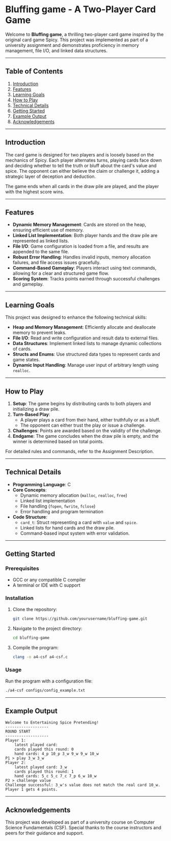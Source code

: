 # Bluffing game - A Two-Player Card Game

Welcome to **Bluffing game**, a thrilling two-player card game inspired by the original card game Spicy. This project was implemented as part of a university assignment and demonstrates proficiency in memory management, file I/O, and linked data structures.

---

## Table of Contents

1. [Introduction](#introduction)
2. [Features](#features)
3. [Learning Goals](#learning-goals)
4. [How to Play](#how-to-play)
5. [Technical Details](#technical-details)
6. [Getting Started](#getting-started)
7. [Example Output](#example-output)
8. [Acknowledgements](#acknowledgements)

---

## Introduction

The card game is designed for two players and is loosely based on the mechanics of Spicy. Each player alternates turns, playing cards face down and deciding whether to tell the truth or bluff about the card's value and spice. The opponent can either believe the claim or challenge it, adding a strategic layer of deception and deduction.

The game ends when all cards in the draw pile are played, and the player with the highest score wins.

---

## Features

- **Dynamic Memory Management**: Cards are stored on the heap, ensuring efficient use of memory.
- **Linked List Implementation**: Both player hands and the draw pile are represented as linked lists.
- **File I/O**: Game configuration is loaded from a file, and results are appended to the same file.
- **Robust Error Handling**: Handles invalid inputs, memory allocation failures, and file access issues gracefully.
- **Command-Based Gameplay**: Players interact using text commands, allowing for a clear and structured game flow.
- **Scoring System**: Tracks points earned through successful challenges and gameplay.

---

## Learning Goals

This project was designed to enhance the following technical skills:

- **Heap and Memory Management**: Efficiently allocate and deallocate memory to prevent leaks.
- **File I/O**: Read and write configuration and result data to external files.
- **Data Structures**: Implement linked lists to manage dynamic collections of cards.
- **Structs and Enums**: Use structured data types to represent cards and game states.
- **Dynamic Input Handling**: Manage user input of arbitrary length using `realloc`.

---

## How to Play

1. **Setup**: The game begins by distributing cards to both players and initializing a draw pile.
2. **Turn-Based Play**:
   - A player plays a card from their hand, either truthfully or as a bluff.
   - The opponent can either trust the play or issue a challenge.
3. **Challenges**: Points are awarded based on the validity of the challenge.
4. **Endgame**: The game concludes when the draw pile is empty, and the winner is determined based on total points.

For detailed rules and commands, refer to the Assignment Description.

---

## Technical Details

- **Programming Language**: C
- **Core Concepts**:
  - Dynamic memory allocation (`malloc`, `realloc`, `free`)
  - Linked list implementation
  - File handling (`fopen`, `fwrite`, `fclose`)
  - Error handling and program termination
- **Code Structure**:
  - `card_t`: Struct representing a card with `value` and `spice`.
  - Linked lists for hand cards and the draw pile.
  - Command-based input system with error validation.

---

## Getting Started

### Prerequisites

- GCC or any compatible C compiler
- A terminal or IDE with C support

### Installation

1. Clone the repository:
   ```bash
   git clone https://github.com/yourusername/bluffing-game.git
   ```
2. Navigate to the project directory:
   ```bash
   cd bluffing-game
   ```
3. Compile the program:
   ```bash
   clang -o a4-csf a4-csf.c
   ```

### Usage

Run the program with a configuration file:

```bash
./a4-csf configs/config_example.txt
```

---

## Example Output

```
Welcome to Entertaining Spice Pretending!
-------------------
ROUND START
-------------------
Player 1:
    latest played card:
    cards played this round: 0
    hand cards: 4_p 10_p 3_w 9_w 9_w 10_w
P1 > play 3_w 3_w
Player 2:
    latest played card: 3_w
    cards played this round: 1
    hand cards: 5_c 5_c 7_c 7_p 6_w 10_w
P2 > challenge value
Challenge successful: 3_w's value does not match the real card 10_w.
Player 1 gets 4 points.
```

---

## Acknowledgements

This project was developed as part of a university course on Computer Science Fundamentals (CSF). Special thanks to the course instructors and peers for their guidance and support.

